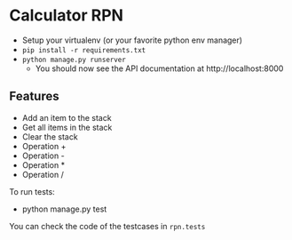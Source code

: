 # Calculator RPN

- Setup your virtualenv (or your favorite python env manager)
- `pip install -r requirements.txt`
- `python manage.py runserver`
  - You should now see the API documentation at http://localhost:8000

## Features
  - Add an item to the stack
  - Get all items in the stack
  - Clear the stack
  - Operation + 
  - Operation - 
  - Operation *
  - Operation / 

To run tests:
- python manage.py test

You can check the code of the testcases in `rpn.tests`
